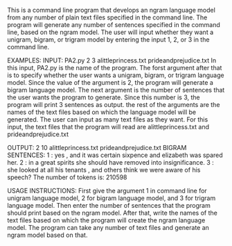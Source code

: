 This is a command line program that develops an ngram language model from any number of plain text files
specified in the command line. The program will generate any number of sentences specified in the command line, based on the ngram model.
The user will input whether they want a unigram, bigram, or trigram model by entering the input 1, 2, or 3 in the command line.

EXAMPLES:
INPUT: PA2.py 2 3 alittleprincess.txt prideandprejudice.txt
In this input, PA2.py is the name of the program. The forst argument after that is to specify whether the user wants a unigram, bigram,
or trigram language model. Since the value of the argument is 2, the program will generate a bigram language model. The next argument is the 
number of sentences that the user wants the program to generate. Since this number is 3, the program will print 3 sentences as output. 
the rest of the arguments are the names of the text files based on which the language model will be generated. The user can input as many 
text files as they want. For this input, the text files that the program will read are alittleprincess.txt and prideandprejudice.txt

OUTPUT: 
2 10 alittleprincess.txt prideandprejudice.txt
BIGRAM
SENTENCES:
1 : yes , and it was certain sixpence and elizabeth was spared her.
2 : in a great spirits she should have removed into insignificance.
3 : she looked at all his tenants , and others think we were aware of his speech?
The number of tokens is: 210598


USAGE INSTRUCTIONS: First give the argument 1 in command line for unigram language model, 2 for bigram language model, and 3 for trigram
language model. Then enter the number of sentences that the program should print based on the ngram model. After that, write the names of the 
text files based on which the program will create the ngram language model. The program can take any number of text files and generate an ngram
model based on that.

